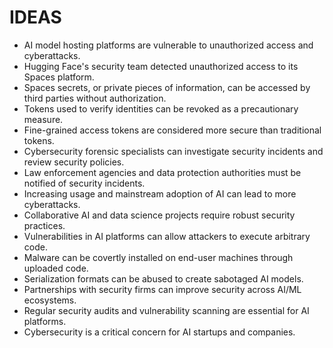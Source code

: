 # IDEAS
* AI model hosting platforms are vulnerable to unauthorized access and cyberattacks.
* Hugging Face's security team detected unauthorized access to its Spaces platform.
* Spaces secrets, or private pieces of information, can be accessed by third parties without authorization.
* Tokens used to verify identities can be revoked as a precautionary measure.
* Fine-grained access tokens are considered more secure than traditional tokens.
* Cybersecurity forensic specialists can investigate security incidents and review security policies.
* Law enforcement agencies and data protection authorities must be notified of security incidents.
* Increasing usage and mainstream adoption of AI can lead to more cyberattacks.
* Collaborative AI and data science projects require robust security practices.
* Vulnerabilities in AI platforms can allow attackers to execute arbitrary code.
* Malware can be covertly installed on end-user machines through uploaded code.
* Serialization formats can be abused to create sabotaged AI models.
* Partnerships with security firms can improve security across AI/ML ecosystems.
* Regular security audits and vulnerability scanning are essential for AI platforms.
* Cybersecurity is a critical concern for AI startups and companies.
